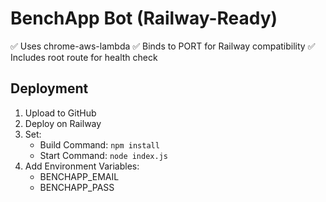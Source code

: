 # BenchApp Bot (Railway-Ready)

✅ Uses chrome-aws-lambda
✅ Binds to PORT for Railway compatibility
✅ Includes root route for health check

## Deployment

1. Upload to GitHub
2. Deploy on Railway
3. Set:
   - Build Command: `npm install`
   - Start Command: `node index.js`
4. Add Environment Variables:
   - BENCHAPP_EMAIL
   - BENCHAPP_PASS